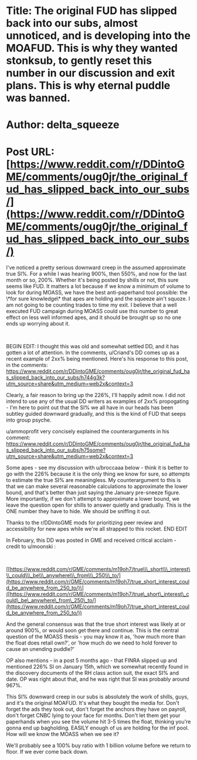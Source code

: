 # Title: The original FUD has slipped back into our subs, almost unnoticed, and is developing into the MOAFUD. This is why they wanted stonksub, to gently reset this number in our discussion and exit plans. This is why eternal puddle was banned.
# Author: delta_squeeze
# Post URL: [https://www.reddit.com/r/DDintoGME/comments/oug0jr/the_original_fud_has_slipped_back_into_our_subs/](https://www.reddit.com/r/DDintoGME/comments/oug0jr/the_original_fud_has_slipped_back_into_our_subs/)



I've noticed a pretty serious downward creep in the assumed approximate true SI%. For a while I was hearing 900%, then 550%, and now for the last month or so, 200%. Whether it's being posted by shills or not, this sure seems like FUD. It matters a lot because if we know a minimum of volume to look for during MOASS, we have the best anti-paperhand tool possible: the \\\*for sure knowledge\\\* that apes are holding and the squeeze ain't squoze. I am not going to be counting trades to time my exit. I believe that a well executed FUD campaign during MOASS could use this number to great effect on less well informed apes, and it should be brought up so no one ends up worrying about it. 

&#x200B;

BEGIN EDIT: I thought this was old and somewhat settled DD, and it has gotten a lot of attention. In the comments, u/Criand's DD comes up as a recent example of 2xx% being mentioned. Here's his response to this post, in the comments: https://www.reddit.com/r/DDintoGME/comments/oug0jr/the_original_fud_has_slipped_back_into_our_subs/h744g3k?utm_source=share&utm_medium=web2x&context=3

Clearly, a fair reason to bring up the 226%, I'll happily admit now. I did not intend to use any of the usual DD writers as examples of 2xx% propogating - I'm here to point out that the SI% we all have in our heads has been subtley guided downward gradually, and this is the kind of FUD that seeps into group psyche. 

u/ammoprofit very concisely explained the counterarguments in his comment:
https://www.reddit.com/r/DDintoGME/comments/oug0jr/the_original_fud_has_slipped_back_into_our_subs/h75some?utm_source=share&utm_medium=web2x&context=3

Some apes - see my discussion with u/broccaaa below - think it is better to go with the 226% because it is the only thing we know for sure, so attempts to estimate the true SI% are meaningless. 
My counterargument to this is that we can make several reasonable calculations to approximate the lower bound, and that's better than just saying the January pre-sneeze figure. More importantly, if we don't attempt to approximate a lower bound, we leave the question open for shills to answer quietly and gradually. This is the ONE number they have to hide. We should be sniffing it out. 

Thanks to the r/DDintoGME mods for prioritizing peer review and accessibility for new apes while we're all strapped to this rocket. 
END EDIT
&#x200B;

In February, this DD was posted in GME and received critical acclaim - credit to u/moonski :

&#x200B;

\[[https://www.reddit.com/r/GME/comments/m19oh7/true\\\_short\\\_interest\\\_could\\\_be\\\_anywhere\\\_from\\\_250\\\_to/](https://www.reddit.com/r/GME/comments/m19oh7/true_short_interest_could_be_anywhere_from_250_to/)\]([https://www.reddit.com/r/GME/comments/m19oh7/true\_short\_interest\_could\_be\_anywhere\_from\_250\_to/](https://www.reddit.com/r/GME/comments/m19oh7/true_short_interest_could_be_anywhere_from_250_to/))

And the general consensus was that the true short interest was likely at or around 900%, or would soon get there and continue. This is the central question of the MOASS thesis - you may know it as, 'how much more than the float does retail own?', or 'how much do we need to hold forever to cause an unending puddle?'

OP also mentions - in a post 5 months ago - that FINRA slipped up and mentioned 226% SI on January 15th, which we somewhat recently found in the discovery documents of the RH class action suit, the exact SI% and date. OP was right about that, and he was right that SI was probably around 967%.

This SI% downward creep in our subs is absolutely the work of shills, guys, and it's the original MOAFUD. It's what they bought the media for. Don't forget the ads they took out, don't forget the anchors they have on payroll, don't forget CNBC lying to your face for months. Don't let them get your paperhands when you see the volume hit 3-5 times the float, thinking you're gonna end up bagholding. EASILY enough of us are holding for the inf pool. How will we know the MOASS when we see it? 

We'll probably see a 100% buy ratio with 1 billion volume before we return to floor. If we ever come back down.